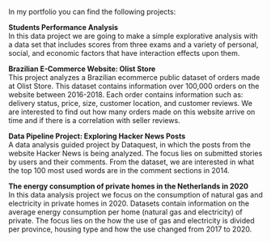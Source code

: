 In my portfolio you can find the following projects:

<b>Students Performance Analysis</b><br>
In this data project we are going to make a simple explorative analysis with a data set that includes scores from three exams and a variety of personal, social, and economic factors that have interaction effects upon them.

<b>Brazilian E-Commerce Website: Olist Store</b><br>
This project analyzes a Brazilian ecommerce public dataset of orders made at Olist Store. This dataset contains information over 100,000 orders on the website between 2016-2018. Each order contains information such as: delivery status, price, size, customer location, and customer reviews.
We are interested to find out how many orders made on this website arrive on time and if there is a correlation with seller reviews.

<b>Data Pipeline Project: Exploring Hacker News Posts</b><br>
A data analysis guided project by Dataquest, in which the posts from the website Hacker News is being analyzed. The focus lies on submitted stories by users and their comments. From the dataset, we are interested in what the top 100 most used words are in the comment sections in 2014.


<b>The energy consumption of private homes in the Netherlands in 2020</b><br>
In this data analysis project we focus on the consumption of natural gas and electricity in private homes in 2020. Datasets contain information on the average energy consumption per home (natural gas and electricity) of private. The focus lies on the how the use of gas and electricity is divided per province, housing type and how the use changed from 2017 to 2020.
